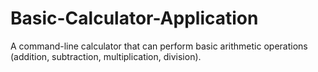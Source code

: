 # Basic-Calculator-Application
A command-line calculator that can perform basic arithmetic operations (addition, subtraction, multiplication, division).
